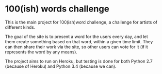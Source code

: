 100(ish) words challenge
========================

This is the main project for 100(ish)word challenge, a challenge for
artists of different kinds.

The goal of the site is to present a word for the users every day, and
let them create something based on that word, within a given time
limit. They can then share their work via the site, so other users can
vote for it (if it represents the word by any means).

The project aims to run on Heroku, but testing is done for both Python
2.7 (because of Heroku) and Python 3.4 (because we can).
